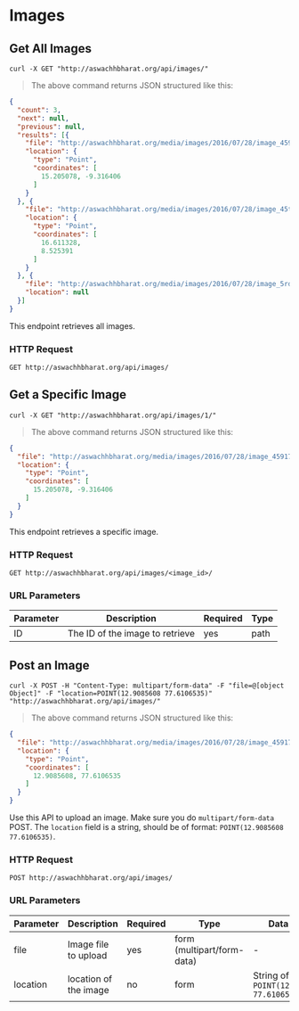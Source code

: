 # Images

## Get All Images

```shell
curl -X GET "http://aswachhbharat.org/api/images/"
```

> The above command returns JSON structured like this:

```json
{
  "count": 3,
  "next": null,
  "previous": null,
  "results": [{
    "file": "http://aswachhbharat.org/media/images/2016/07/28/image_45917.png",
    "location": {
      "type": "Point",
      "coordinates": [
        15.205078, -9.316406
      ]
    }
  }, {
    "file": "http://aswachhbharat.org/media/images/2016/07/28/image_45tgf.png",
    "location": {
      "type": "Point",
      "coordinates": [
        16.611328,
        8.525391
      ]
    }
  }, {
    "file": "http://aswachhbharat.org/media/images/2016/07/28/image_5rdr5.png",
    "location": null
  }]
}
```

This endpoint retrieves all images.

### HTTP Request

`GET http://aswachhbharat.org/api/images/`


## Get a Specific Image

```shell
curl -X GET "http://aswachhbharat.org/api/images/1/"
```

> The above command returns JSON structured like this:

```json
{
  "file": "http://aswachhbharat.org/media/images/2016/07/28/image_45917.png",
  "location": {
    "type": "Point",
    "coordinates": [
      15.205078, -9.316406
    ]
  }
}
```

This endpoint retrieves a specific image.

### HTTP Request

`GET http://aswachhbharat.org/api/images/<image_id>/`

### URL Parameters

Parameter | Description | Required | Type
--------- | ----------- |--------- | ------
ID | The ID of the image to retrieve | yes | path

## Post an Image

```shell
curl -X POST -H "Content-Type: multipart/form-data" -F "file=@[object Object]" -F "location=POINT(12.9085608 77.6106535)" "http://aswachhbharat.org/api/images/"
```

> The above command returns JSON structured like this:

```json
{
  "file": "http://aswachhbharat.org/media/images/2016/07/28/image_45917.png",
  "location": {
    "type": "Point",
    "coordinates": [
      12.9085608, 77.6106535
    ]
  }
}
```

Use this API to upload an image. Make sure you do `multipart/form-data` POST. The `location` field is a string, should be of format: `POINT(12.9085608 77.6106535)`.

### HTTP Request

`POST http://aswachhbharat.org/api/images/`

### URL Parameters

Parameter | Description | Required | Type | Data type
--------- | ----------- |--------- | ---- | ---------
file | Image file to upload | yes | form (multipart/form-data) | -
location | location of the image | no | form | String of format `POINT(12.9085608 77.6106535)`
